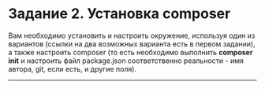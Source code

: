 # Задание 2. Установка composer

Вам необходимо установить и настроить окружение, используя один из вариантов (ссылки на два возможных варианта есть в первом задании), а также настроить composer (то есть необходимо выполнить **composer init** и настроить файл package.json соответственно реальности - имя автора, git, если есть, и другие поля).

---